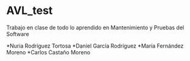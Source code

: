 # AVL_test
Trabajo en clase de todo lo aprendido en Mantenimiento y Pruebas del Software

  *Nuria Rodríguez Tortosa
  *Daniel García Rodríguez
  *María Fernández Moreno
  *Carlos Castaño Moreno
